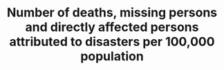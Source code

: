 ---
title: >-
  Number  of  deaths,  missing  persons  and  directly  affected  persons  attributed  to  disasters  per  100,000  population
permalink: /13-1-1/
sdg_goal: 13
layout: indicator
indicator: 13.1.1
indicator_variable: disaster_rsk_rdctn
graph: null
graph_type_description: null
graph_status_notes: Posted
variable_description: null
variable_notes: null
un_designated_tier: '2'
un_custodial_agency: 'UNISDR  (Partnering  Agencies:  WMO,  UNFCCC,  UNEP)'
target_id: '13.1'
has_metadata: true
goal_meta_link: 'http://unstats.un.org/sdgs/files/metadata-compilation/Metadata-Goal-13.pdf'
goal_meta_link_page: 2
indicator_name: >-
  Number  of  deaths,  missing  persons  and  directly  affected  persons  attributed  to  disasters  per  100,000  population
target: >-
  Strengthen  resilience  and  adaptive  capacity  to  climate-related  hazards  and  natural  disasters  in  all  countries.
method_of_computation: Summation  of  data  from  National  Progress  Report  of  the  Sendai  Monitor
source_title: null
source_notes: null
published: true
us_method_of_computation: >-
  US  Presidential  Policy  Directive  8:  National  Preparedness,  including  the  National  Preparedness  Goal  and  the  National  Preparedness  System
graph_title: null
rationale_interpretation: >-
  The  Sendai  Framework  for  Disaster  Risk  Reduction  2015-2013  calls  for  national  governments  to  adopt  and  implement  national  DRR  strategies  with  their  own  targets,  indicators  and  timeframes.  @@  Impacts  of  climate  change  on  sustainable  development  are  observed  through  both  slow-onset  events  (e.g.  sea  level  rise,  increasing  temperatures,  ocean  acidification,  glacial  retreat  and  related  impacts,  salinization,  land  and  forest  degradation,  loss  of  biodiversity  and  desertification)  and  extreme  weather  events.  @@  Cities  around  the  world,  as  well  as  rural  populations,  witness  growing  disaster  risks.  Impacts  of  climate  change  on  sustainable  development  are  observed  through  both  slow-onset  events  (e.g.  sea  level  rise,  increasing  temperatures,  ocean  acidification,  glacial  retreat  and  related  impacts,  salinization,  land  and  forest  degradation,  loss  of  biodiversity  and  desertification)  and  extreme  weather  events.  @@  Cities  are  some  of  the  most  vulnerable  areas  to  natural  disasters.  Unplanned  urban  development  (e.g.  informal  settlements,  overcrowding,  inadequate  infrastructures)  exacerbates  urban  vulnerability  to  climate  change  impacts  and  hydro-meteorological  and  geological  hazards.  Over  half  of  all  coastal  areas  are  urbanized  and  21  of  the  worlds  33  mega  cities  lie  in  coastal  flood  zones.  SIDS  and  coastal  regions  are  particularly  affected  by  sea  level  rise,  coastal  flooding  and  erosion,  and  extreme  events  (e.g.  tsunamis  and  storm  surges)  due  to  the  undermining  natural  protective  barriers,  low  levels  of  development  combined  with  rapid  population  growth  in  low  lying  coastal  areas  and  inadequate  capacity  to  adapt.  Poor  urban  populations  must  often  resort  to  unsustainable  coping  strategies  and  mechanisms.  @@  Large  numbers  of  people  remain  perilously  close  to  falling  into  poverty,  experiencing  shocks  that  they  are  unable  to  cope  with.  For  the  poor,  a  shock  of  even  a  relatively  short  impact  and  duration  can  have  long  term  consequences.  Several  dimensions  of  poverty  are  closely  related  to  environment,  which  is  often  affected  by  natural  disasters.  Better  management  of  natural  resources  can  themselves  strengthen  the  resilience  of  the  poor,  by  both  reducing  the  likelihood  of  natural  hazard  events  and  offering  resources  to  help  cope  with  them.  @@  These  challenges  require  enhanced  vulnerability  and  impact  assessments,  mitigation  and  adaptation  plans,  resilience  building  and  DRR  strategies.  It  is  necessary  to  adapt  to  climate  change,  enhance  resilience  of  ecosystems,  and  reduce  disaster  risk  and  build  resilience  to  natural  disasters.  @@  Proactive  DRR  strategies  will  address  climate  change  impact  and  enhance  resilience  of  nations.  Resilient  infrastructures  will  be  critical  part  of  such  strategies  because  infrastructures  such  as  health,  education,  road  and  other  critical  infrastructures  will  have  direct  impact  on  reducing  inequality  and  making  growth  more  inclusive.  @@  Increasing  number  of  national  governments  that  adopt  and  implement  national  DRR  strategies  will  contribute  to  sustainable  development  from  economic,  environmental  and  social  perspectives.  @@  The  indicator  will  build  bridge  between  the  SDGs  and  the  Sendai  Framework  for  DRR  because  the  adoption  of  national  DRR  strategies  is  one  of  Sendai  Framework  targets  and  will  be  also  monitored  under  the  Sendai  Framework  Monitoring  System.  @@  (mainly  based  on  TST  Issue  Brief  23,  12  and  20)
indicator_definition: "National  DRR  strategies  in  line  with  the  Sendai  Framework  for  Disaster  Risk  Reduction  2015-2030:  national  disaster  risk  reduction  strategies  and  plans,  across  different  timescales  with  targets,  indicators  and  time  frames,  aimed  at  preventing  the  creation  of  risk,  the  reduction  of  existing  risk  and  the  strengthening  of  economic,  social,  health  and  environmental  resilience  (Sendai  Framework,  para  27(b)).  In  the  Sendai  Framework,  link  with  DRR  and  climate  change  adaptation  is  strongly  advocated.  Note:  the  DRR  strategies  need  to  be  based  on  risk  information  and  assessments.  Country:  A  nation  with  its  own  government,  occupying  a  particular  territory  \tNote:  Terminology  will  be  discussed  and  finalized  in  the  Open-ended  Intergovernmental  Working  Group  for  Sendai  Framework  for  Disaster  Risk  Reduction."
periodicity: Annual
unit_of_measure: Yes/no
date_metadata_updated: '2017-10-30'
source_agency_staff_name: 'Amy  Rosenband,  NSC'
source_agency_survey_dataset: National  Security  Council/Executive  Office  of  the  President
source_url: 'https://www.dhs.gov/presidential-policy-directive-8-national-preparedness'  

---